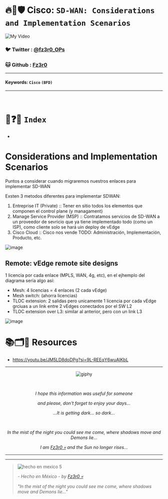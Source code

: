 # 🔥🧱🛡️ Cisco: `SD-WAN: Considerations and Implementation Scenarios`

![My Video](https://user-images.githubusercontent.com/94720207/165892585-b830998d-d7c5-43b4-a3ad-f71a07b9077e.gif)

### 🐦 Twitter  : [@fz3r0_OPs](https://twitter.com/Fz3r0_OPs)
### 🐱 Github  : [Fz3r0](https://github.com/fz3r0) 

---
 
#### Keywords: `Cisco` `(BFD)`

---

<br>

# 📝❓📄 `Index`

- 

# Considerations and Implementation Scenarios

Puntos a considerar cuando migraremos nuestros enlaces para implementar SD-WAN

Exsten 3 metodos diferentes para implementar SDWAN:

1. Entreprise IT (Private) :: Tener en sitio todos los elementos que componen el control plane (y managament)
2. Manage Service Provider (MSP) :: Contratamos servicios de SD-WAN a un proveedor de sevricio que ya tiene implementado todo (como un ISP), como cliente solo se hará uin deploy de vEdge
3. Cisco Cloud :: Cisco nos vende TODO: Administración, Implementación, Producto, etc. 

![image](https://github.com/user-attachments/assets/979189ac-55d1-4fb3-98f2-12dc81a2c4e2)

## Remote: vEdge remote site designs

1 licencia por cada enlace (MPLS, WAN, 4g, etc), en el ejhemplo del diagrama sería algo así:

- Mesh:  4 licencias = 4 enlaces (2 cada vEdge)
- Mesh switch: (ahorra licencias)
- TLOC extension: 2 salidas pero unicamente 1 licencia por cada vEdge grciuas a un link entre 2 vEdges conectados por el SW L2
- TLOC extension over L3: similar al anterior, pero con un link L3

![image](https://github.com/user-attachments/assets/e90903bc-5ab5-4297-aab0-ceb5b755f39c)


# 📚🗂️🎥 Resources

- https://youtu.be/JM5LD8doDPg?si=9L-REEqY6wuAlKbL



  
---

<span align="center"> <p align="center"> ![giphy](https://user-images.githubusercontent.com/94720207/166587250-292d9a9f-e590-4c25-a678-d457e2268e85.gif) </p> </span> 



&nbsp;

<span align="center"> <p align="center"> _I hope this information was useful for someone_ </p> </span> 
<span align="center"> <p align="center"> _and please, don't forget to enjoy your days..._ </p> </span> 
<span align="center"> <p align="center"> _...It is getting dark... so dark..._ </p> </span> 

&nbsp;

<span align="center"> <p align="center"> _In the mist of the night you could see me come, where shadows move and Demons lie..._ </p> </span> 
<span align="center"> <p align="center"> _I am [Fz3r0 💀](https://github.com/Fz3r0/) and the Sun no longer rises..._ </p> </span> 

---






---

> ![hecho en mexico 5](https://user-images.githubusercontent.com/94720207/166068790-fa1f243d-2db9-4810-a6e4-eb3c4ad23700.png)
>
> _- Hecho en México - by [Fz3r0 💀](https://github.com/Fz3r0/)_  
>
> _"In the mist of the night you could see me come, where shadows move and Demons lie..."_ 

